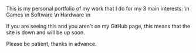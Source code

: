 This is my personal portfolio of my work that I do for my 3 main interests: \n
Games \n
Software \n
Hardware \n



If you are seeing this and you aren't on my GitHub page, this means that the site is down and will be up soon. 

Please be patient, thanks in advance. 
